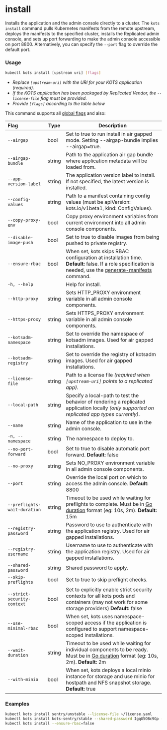 # install

Installs the application and the admin console directly to a cluster.
The `kots install` command pulls Kubernetes manifests from the remote upstream, deploys the manifests to the specified cluster, installs the Replicated admin console, and sets up port forwarding to make the admin console accessible on port 8800.
Alternatively, you can specify the `--port` flag to override the default port.

### Usage

```bash
kubectl kots install [upstream uri] [flags]
```

- _Replace `[upstream-uri]` with the URI for your KOTS application (required)._
- _If the KOTS application has been packaged by Replicated Vendor, the `--license-file` flag must be provided._
- _Provide `[flags]` according to the table below_

This command supports all [global flags](kots-cli-global-flags) and also:

| Flag                        | Type   | Description                                                                                                                                                                                           |
|:----------------------------|--------|-------------------------------------------------------------------------------------------------------------------------------------------------------------------------------------------------------|
| `--airgap`                  | bool   | Set to true to run install in air gapped mode. Setting --airgap-bundle implies --airgap=true.                                                                                                         |
| `--airgap-bundle`           | string | Path to the application air gap bundle where application metadata will be loaded from.                                                                                                                |
| `--app-version-label`       | string | The application version label to install. If not specified, the latest version is installed.                                                                                                          |
| `--config-values`           | string | Path to a manifest containing config values (must be apiVersion: kots.io/v1beta1, kind: ConfigValues).                                                                                                |
| `--copy-proxy-env`          | bool   | Copy proxy environment variables from current environment into all admin console components.                                                                                                          |
| `--disable-image-push`      | bool   | Set to true to disable images from being pushed to private registry.                                                                                                                                  |
| `--ensure-rbac`             | bool   | When set, kots skips RBAC configuration at installation time. **Default:** false. If a role specification is needed, use the [generate-manifests](kots-cli-admin-console-generate-manifests) command. |
| `-h, --help`                |        | Help for install.                                                                                                                                                                                     |
| `--http-proxy`              | string | Sets HTTP_PROXY environment variable in all admin console components.                                                                                                                                 |
| `--https-proxy`             | string | Sets HTTPS_PROXY environment variable in all admin console components.                                                                                                                                |
| `--kotsadm-namespace`       | string | Set to override the namespace of kotsadm images. Used for air gapped installations.                                                                                                                   |
| `--kotsadm-registry`        | string | Set to override the registry of kotsadm images. Used for air gapped installations.                                                                                                                    |
| `--license-file`            | string | Path to a license file _(required when `[upstream-uri]` points to a replicated app)_.                                                                                                                 |
| `--local-path`              | string | Specify a local-path to test the behavior of rendering a replicated application locally _(only supported on replicated app types currently)_.                                                         |
| `--name`                    | string | Name of the application to use in the admin console.                                                                                                                                                  |
| `-n, --namespace`           | string | The namespace to deploy to.                                                                                                                                                                           |
| `--no-port-forward`         | bool   | Set to true to disable automatic port forward. **Default:** false                                                                                                                                     |
| `--no-proxy`                | string | Sets NO_PROXY environment variable in all admin console components.                                                                                                                                   |
| `--port`                    | string | Override the local port on which to access the admin console. **Default:** 8800                                                                                                                       |
| `--preflights-wait-duration`| string | Timeout to be used while waiting for preflights to complete. Must be in [Go duration](https://pkg.go.dev/time#ParseDuration) format (eg: 10s, 2m). **Default:** 15m                                   |
| `--registry-password`       | string | Password to use to authenticate with the application registry. Used for air gapped installations.                                                                                                     |
| `--registry-username`       | string | Username to use to authenticate with the application registry. Used for air gapped installations.                                                                                                     |
| `--shared-password`         | string | Shared password to apply.                                                                                                                                                                             |
| `--skip-preflights`         | bool   | Set to true to skip preflight checks.                                                                                                                                                                 |
| `--strict-security-context` | bool   | Set to explicitly enable strict security contexts for all kots pods and containers (may not work for some storage providers) **Default:** false                                                       |
| `--use-minimal-rbac`        | bool   | When set, kots uses namespace-scoped access if the application is  configured to support namespace-scoped installations.                                                                              |
| `--wait-duration`           | string | Timeout to be used while waiting for individual components to be ready. Must be in [Go duration](https://pkg.go.dev/time#ParseDuration) format (eg: 10s, 2m). **Default:** 2m                         |
| `--with-minio`              | bool   | When set, kots deploys a local minio instance for storage and use minio for hostpath and NFS snapshot storage. **Default:** true                                                                      |

<!-- | `--repo` | string | repo uri to use when installing a helm chart | -->
<!-- | `--set` | strings | values to pass to helm when running helm template | -->

### Examples

```bash
kubectl kots install sentry/unstable --license-file ~/license.yaml
kubectl kots install kots-sentry/stable --shared-password IgqG5OBc9Gp --license-file ~/sentry-license.yaml --namespace sentry-namespace --config-values ~/config-values.yaml
kubectl kots install --ensure-rbac=false
```

<!-- Helm example coming soon -->
<!-- kubectl kots install helm://elastic/elasticsearch -->
